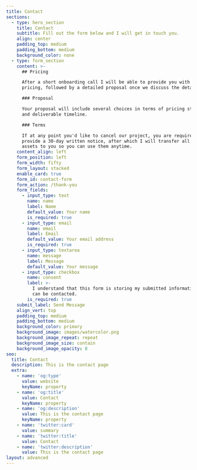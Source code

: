 ```yaml
---
title: Contact
sections:
  - type: hero_section
    title: Contact
    subtitle: Fill out the form below and I will get in touch you.
    align: center
    padding_top: medium
    padding_bottom: medium
    background_color: none
  - type: form_section
    content: >-
      ## Pricing

      After a short onboarding call I will be able to provide you with ballpark
      pricing, followed by a detailed proposal once we discuss the details. 

      ### Proposal

      Your proposal will include several choices in terms of pricing structure
      and deliverable timeline.

      ### Terms

      If at any point you'd like to cancel our project, you are required to
      provide a 30-day written notice, after which I will transfer all of your
      assets to you so you can use them anytime.
    content_align: left
    form_position: left
    form_width: fifty
    form_layout: stacked
    enable_card: true
    form_id: contact-form
    form_action: /thank-you
    form_fields:
      - input_type: text
        name: name
        label: Name
        default_value: Your name
        is_required: true
      - input_type: email
        name: email
        label: Email
        default_value: Your email address
        is_required: true
      - input_type: textarea
        name: message
        label: Message
        default_value: Your message
      - input_type: checkbox
        name: consent
        label: >-
          I understand that this form is storing my submitted information so I
          can be contacted.
        is_required: true
    submit_label: Send Message
    align_vert: top
    padding_top: medium
    padding_bottom: medium
    background_color: primary
    background_image: images/watercolor.png
    background_image_repeat: repeat
    background_image_size: contain
    background_image_opacity: 8
seo:
  title: Contact
  description: This is the contact page
  extra:
    - name: 'og:type'
      value: website
      keyName: property
    - name: 'og:title'
      value: Contact
      keyName: property
    - name: 'og:description'
      value: This is the contact page
      keyName: property
    - name: 'twitter:card'
      value: summary
    - name: 'twitter:title'
      value: Contact
    - name: 'twitter:description'
      value: This is the contact page
layout: advanced
---
```

